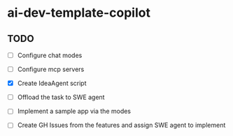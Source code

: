 # ai-dev-template-copilot

## TODO

- [ ] Configure chat modes
- [ ] Configure mcp servers
- [x] Create IdeaAgent script
- [ ] Offload the task to SWE agent
- [ ] Implement a sample app via the modes
- [ ] Create GH Issues from the features and assign SWE agent to implement

